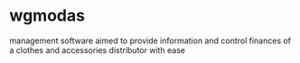 # wgmodas
management software aimed to provide information and control finances of a clothes and accessories distributor with ease
